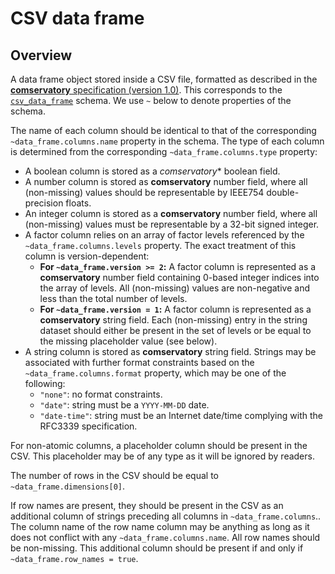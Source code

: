 # CSV data frame

## Overview

A data frame object stored inside a CSV file, formatted as described in the [**comservatory** specification (version 1.0)](https://github.com/ArtifactDB/comservatory).
This corresponds to the [`csv_data_frame`](https://github.com/ArtifactDB/BiocObjectSchemas/raw/master/raw/csv_data_frame/v1.json) schema.
We use `~` below to denote properties of the schema.

The name of each column should be identical to that of the corresponding `~data_frame.columns.name` property in the schema.
The type of each column is determined from the corresponding `~data_frame.columns.type` property:

- A boolean column is stored as a *comservatory** boolean field.
- A number column is stored as **comservatory** number field, where all (non-missing) values should be representable by IEEE754 double-precision floats.
- An integer column is stored as a **comservatory** number field, where all (non-missing) values must be representable by a 32-bit signed integer.
- A factor column relies on an array of factor levels referenced by the `~data_frame.columns.levels` property.
  The exact treatment of this column is version-dependent:
  - **For `~data_frame.version >= 2`:** A factor column is represented as a **comservatory** number field containing 0-based integer indices into the array of levels.
    All (non-missing) values are non-negative and less than the total number of levels.
  - **For `~data_frame.version = 1`:** A factor column is represented as a **comservatory** string field.
    Each (non-missing) entry in the string dataset should either be present in the set of levels or be equal to the missing placeholder value (see below).
- A string column is stored as **comservatory** string field. 
  Strings may be associated with further format constraints based on the `~data_frame.columns.format` property, which may be one of the following:
  - `"none"`: no format constraints.
  - `"date"`: string must be a `YYYY-MM-DD` date.
  - `"date-time"`: string must be an Internet date/time complying with the RFC3339 specification.

For non-atomic columns, a placeholder column should be present in the CSV.
This placeholder may be of any type as it will be ignored by readers.

The number of rows in the CSV should be equal to `~data_frame.dimensions[0]`.

If row names are present, they should be present in the CSV as an additional column of strings preceding all columns in `~data_frame.columns`..
The column name of the row name column may be anything as long as it does not conflict with any `~data_frame.columns.name`.
All row names should be non-missing.
This additional column should be present if and only if `~data_frame.row_names = true`.
